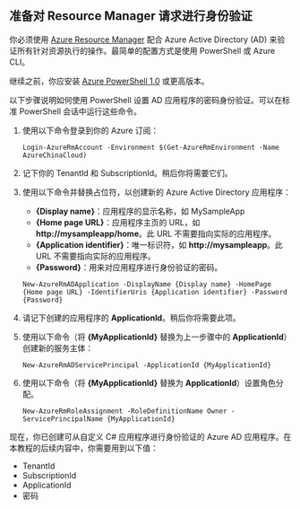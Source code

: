 ## 准备对 Resource Manager 请求进行身份验证

你必须使用 [Azure Resource Manager][lnk-authenticate-arm] 配合 Azure Active Directory (AD) 来验证所有针对资源执行的操作。最简单的配置方式是使用 PowerShell 或 Azure CLI。

继续之前，你应安装 [Azure PowerShell 1.0][lnk-powershell-install] 或更高版本。

以下步骤说明如何使用 PowerShell 设置 AD 应用程序的密码身份验证。可以在标准 PowerShell 会话中运行这些命令。

1. 使用以下命令登录到你的 Azure 订阅：

    ```
    Login-AzureRmAccount -Environment $(Get-AzureRmEnvironment -Name AzureChinaCloud)
    ```

2. 记下你的 TenantId 和 SubscriptionId。稍后你将需要它们。

3. 使用以下命令并替换占位符，以创建新的 Azure Active Directory 应用程序：

    - **{Display name}**：应用程序的显示名称，如 MySampleApp
    - **{Home page URL}**：应用程序主页的 URL，如 **http://mysampleapp/home**。此 URL 不需要指向实际的应用程序。
    - **{Application identifier}**：唯一标识符，如 **http://mysampleapp**。此 URL 不需要指向实际的应用程序。
    - **{Password}**：用来对应用程序进行身份验证的密码。

    ```
    New-AzureRmADApplication -DisplayName {Display name} -HomePage {Home page URL} -IdentifierUris {Application identifier} -Password {Password}
    ```
    
4. 请记下创建的应用程序的 **ApplicationId**。稍后你将需要此项。

5. 使用以下命令（将 **{MyApplicationId}** 替换为上一步骤中的 **ApplicationId**）创建新的服务主体：

    ```
    New-AzureRmADServicePrincipal -ApplicationId {MyApplicationId}
    ```
    
6. 使用以下命令（将 **{MyApplicationId}** 替换为 **ApplicationId**）设置角色分配。

    ```
    New-AzureRmRoleAssignment -RoleDefinitionName Owner -ServicePrincipalName {MyApplicationId}
    ```
    
现在，你已创建可从自定义 C# 应用程序进行身份验证的 Azure AD 应用程序。在本教程的后续内容中，你需要用到以下值：

- TenantId
- SubscriptionId
- ApplicationId
- 密码

[lnk-authenticate-arm]: https://msdn.microsoft.com/zh-cn/library/azure/dn790557.aspx
[lnk-powershell-install]: /documentation/articles/powershell-install-configure

<!---HONumber=Mooncake_0321_2016-->